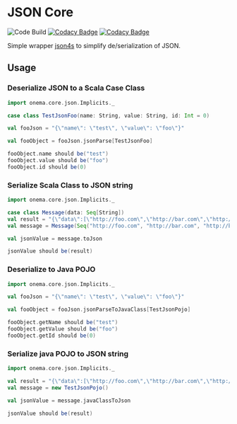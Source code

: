 JSON Core
=========
![Code Build](https://codebuild.us-east-1.amazonaws.com/badges?uuid=eyJlbmNyeXB0ZWREYXRhIjoibTVHQWhoZ2NZWWk2cmFEbG10M0VKRlo5YklMRU1xWnZaQWdJZndRUE91dk9MN0V3cEVMeTNNemNUU1NVVXZtR2VrSDBJSlFSUlNBV3BBMEZDYUh6NHRzPSIsIml2UGFyYW1ldGVyU3BlYyI6ImRWbnp2QkRvUmRqWmNPWC8iLCJtYXRlcmlhbFNldFNlcmlhbCI6MX0%3D&branch=master)
[![Codacy Badge](https://api.codacy.com/project/badge/Grade/ad23ac0f208c4c0988f16f4f1e800c8f)](https://www.codacy.com?utm_source=github.com&amp;utm_medium=referral&amp;utm_content=onema/JsonCore&amp;utm_campaign=Badge_Grade)
[![Codacy Badge](https://api.codacy.com/project/badge/Coverage/ad23ac0f208c4c0988f16f4f1e800c8f)](https://www.codacy.com?utm_source=github.com&utm_medium=referral&utm_content=onema/JsonCore&utm_campaign=Badge_Coverage)

Simple wrapper [json4s](https://github.com/json4s/json4s) to simplify de/serialization of JSON.

Usage
-----
### Deserialize JSON to a Scala Case Class
```scala
import onema.core.json.Implicits._

case class TestJsonFoo(name: String, value: String, id: Int = 0)

val fooJson = "{\"name\": \"test\", \"value\": \"foo\"}"

val fooObject = fooJson.jsonParse[TestJsonFoo]

fooObject.name should be("test")
fooObject.value should be("foo")
fooObject.id should be(0)
```

### Serialize Scala Class to JSON string
```scala
import onema.core.json.Implicits._

case class Message(data: Seq[String])
val result = "{\"data\":[\"http://foo.com\",\"http://bar.com\",\"http://baz.com\",\"http://blah.org\"]}"
val message = Message(Seq("http://foo.com", "http://bar.com", "http://baz.com", "http://blah.org"))

val jsonValue = message.toJson

jsonValue should be(result)
```

### Deserialize to Java POJO

```scala
import onema.core.json.Implicits._

val fooJson = "{\"name\": \"test\", \"value\": \"foo\"}"

val fooObject = fooJson.jsonParseToJavaClass[TestJsonPojo]

fooObject.getName should be("test")
fooObject.getValue should be("foo")
fooObject.getId should be(0)
```

### Serialize java POJO to JSON string
```scala
import onema.core.json.Implicits._

val result = "{\"data\":[\"http://foo.com\",\"http://bar.com\",\"http://baz.com\",\"http://blah.org\"]}"
val message = new TestJsonPojo()

val jsonValue = message.javaClassToJson

jsonValue should be(result)
```